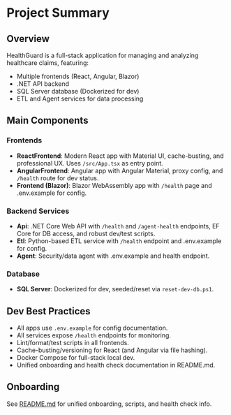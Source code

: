 # Project Summary

## Overview
HealthGuard is a full-stack application for managing and analyzing healthcare claims, featuring:
- Multiple frontends (React, Angular, Blazor)
- .NET API backend
- SQL Server database (Dockerized for dev)
- ETL and Agent services for data processing

## Main Components

### Frontends
- **ReactFrontend**: Modern React app with Material UI, cache-busting, and professional UX. Uses `/src/App.tsx` as entry point.
- **AngularFrontend**: Angular app with Angular Material, proxy config, and `/health` route for dev status.
- **Frontend (Blazor)**: Blazor WebAssembly app with `/health` page and .env.example for config.

### Backend Services
- **Api**: .NET Core Web API with `/health` and `/agent-health` endpoints, EF Core for DB access, and robust dev/test scripts.
- **Etl**: Python-based ETL service with `/health` endpoint and .env.example for config.
- **Agent**: Security/data agent with .env.example and health endpoint.

### Database
- **SQL Server**: Dockerized for dev, seeded/reset via `reset-dev-db.ps1`.

## Dev Best Practices
- All apps use `.env.example` for config documentation.
- All services expose `/health` endpoints for monitoring.
- Lint/format/test scripts in all frontends.
- Cache-busting/versioning for React (and Angular via file hashing).
- Docker Compose for full-stack local dev.
- Unified onboarding and health check documentation in README.md.

## Onboarding
See [README.md](README.md) for unified onboarding, scripts, and health check info.
